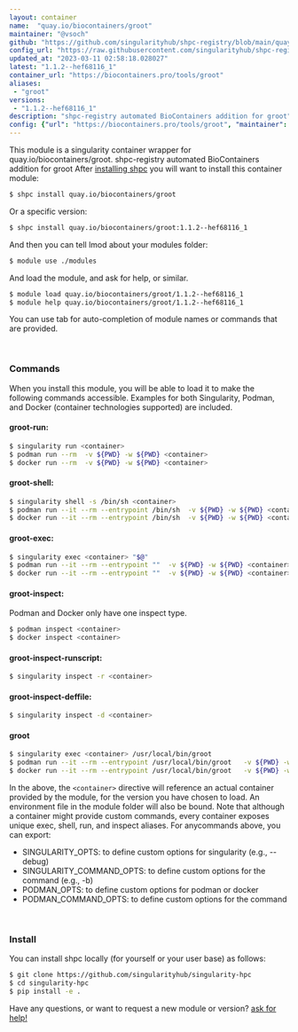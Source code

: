 ```yaml
---
layout: container
name:  "quay.io/biocontainers/groot"
maintainer: "@vsoch"
github: "https://github.com/singularityhub/shpc-registry/blob/main/quay.io/biocontainers/groot/container.yaml"
config_url: "https://raw.githubusercontent.com/singularityhub/shpc-registry/main/quay.io/biocontainers/groot/container.yaml"
updated_at: "2023-03-11 02:58:18.028027"
latest: "1.1.2--hef68116_1"
container_url: "https://biocontainers.pro/tools/groot"
aliases:
 - "groot"
versions:
 - "1.1.2--hef68116_1"
description: "shpc-registry automated BioContainers addition for groot"
config: {"url": "https://biocontainers.pro/tools/groot", "maintainer": "@vsoch", "description": "shpc-registry automated BioContainers addition for groot", "latest": {"1.1.2--hef68116_1": "sha256:0f6fafab0423019c06fe8dafb8b8760de1ca254e1ac89a2bbffb072add276a20"}, "tags": {"1.1.2--hef68116_1": "sha256:0f6fafab0423019c06fe8dafb8b8760de1ca254e1ac89a2bbffb072add276a20"}, "docker": "quay.io/biocontainers/groot", "aliases": {"groot": "/usr/local/bin/groot"}}
---
```


This module is a singularity container wrapper for quay.io/biocontainers/groot.
shpc-registry automated BioContainers addition for groot
After [installing shpc](#install) you will want to install this container module:


```bash
$ shpc install quay.io/biocontainers/groot
```

Or a specific version:

```bash
$ shpc install quay.io/biocontainers/groot:1.1.2--hef68116_1
```

And then you can tell lmod about your modules folder:

```bash
$ module use ./modules
```

And load the module, and ask for help, or similar.

```bash
$ module load quay.io/biocontainers/groot/1.1.2--hef68116_1
$ module help quay.io/biocontainers/groot/1.1.2--hef68116_1
```

You can use tab for auto-completion of module names or commands that are provided.

<br>

### Commands

When you install this module, you will be able to load it to make the following commands accessible.
Examples for both Singularity, Podman, and Docker (container technologies supported) are included.

#### groot-run:

```bash
$ singularity run <container>
$ podman run --rm  -v ${PWD} -w ${PWD} <container>
$ docker run --rm  -v ${PWD} -w ${PWD} <container>
```

#### groot-shell:

```bash
$ singularity shell -s /bin/sh <container>
$ podman run --it --rm --entrypoint /bin/sh  -v ${PWD} -w ${PWD} <container>
$ docker run --it --rm --entrypoint /bin/sh  -v ${PWD} -w ${PWD} <container>
```

#### groot-exec:

```bash
$ singularity exec <container> "$@"
$ podman run --it --rm --entrypoint ""  -v ${PWD} -w ${PWD} <container> "$@"
$ docker run --it --rm --entrypoint ""  -v ${PWD} -w ${PWD} <container> "$@"
```

#### groot-inspect:

Podman and Docker only have one inspect type.

```bash
$ podman inspect <container>
$ docker inspect <container>
```

#### groot-inspect-runscript:

```bash
$ singularity inspect -r <container>
```

#### groot-inspect-deffile:

```bash
$ singularity inspect -d <container>
```


#### groot

```bash
$ singularity exec <container> /usr/local/bin/groot
$ podman run --it --rm --entrypoint /usr/local/bin/groot   -v ${PWD} -w ${PWD} <container> -c " $@"
$ docker run --it --rm --entrypoint /usr/local/bin/groot   -v ${PWD} -w ${PWD} <container> -c " $@"
```



In the above, the `<container>` directive will reference an actual container provided
by the module, for the version you have chosen to load. An environment file in the
module folder will also be bound. Note that although a container
might provide custom commands, every container exposes unique exec, shell, run, and
inspect aliases. For anycommands above, you can export:

 - SINGULARITY_OPTS: to define custom options for singularity (e.g., --debug)
 - SINGULARITY_COMMAND_OPTS: to define custom options for the command (e.g., -b)
 - PODMAN_OPTS: to define custom options for podman or docker
 - PODMAN_COMMAND_OPTS: to define custom options for the command

<br>

### Install

You can install shpc locally (for yourself or your user base) as follows:

```bash
$ git clone https://github.com/singularityhub/singularity-hpc
$ cd singularity-hpc
$ pip install -e .
```

Have any questions, or want to request a new module or version? [ask for help!](https://github.com/singularityhub/singularity-hpc/issues)